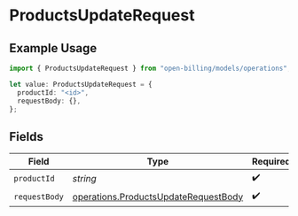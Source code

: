 # ProductsUpdateRequest

## Example Usage

```typescript
import { ProductsUpdateRequest } from "open-billing/models/operations";

let value: ProductsUpdateRequest = {
  productId: "<id>",
  requestBody: {},
};
```

## Fields

| Field                                                                                        | Type                                                                                         | Required                                                                                     | Description                                                                                  |
| -------------------------------------------------------------------------------------------- | -------------------------------------------------------------------------------------------- | -------------------------------------------------------------------------------------------- | -------------------------------------------------------------------------------------------- |
| `productId`                                                                                  | *string*                                                                                     | :heavy_check_mark:                                                                           | N/A                                                                                          |
| `requestBody`                                                                                | [operations.ProductsUpdateRequestBody](../../models/operations/productsupdaterequestbody.md) | :heavy_check_mark:                                                                           | N/A                                                                                          |